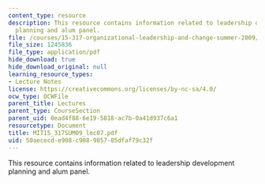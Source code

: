 ```yaml
---
content_type: resource
description: This resource contains information related to leadership development
  planning and alum panel.
file: /courses/15-317-organizational-leadership-and-change-summer-2009/50aececde908c908905705dfaf79c32f_MIT15_317SUM09_lec07.pdf
file_size: 1245836
file_type: application/pdf
hide_download: true
hide_download_original: null
learning_resource_types:
- Lecture Notes
license: https://creativecommons.org/licenses/by-nc-sa/4.0/
ocw_type: OCWFile
parent_title: Lectures
parent_type: CourseSection
parent_uid: 0ead4f88-6e19-5818-ac7b-0a41d937c6a1
resourcetype: Document
title: MIT15_317SUM09_lec07.pdf
uid: 50aececd-e908-c908-9057-05dfaf79c32f
---
```

This resource contains information related to leadership development planning and alum panel.